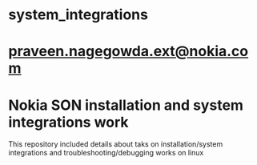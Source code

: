 # system_integrations
# praveen.nagegowda.ext@nokia.com
# Nokia SON installation and system integrations work
This repository included details about taks on installation/system integrations and troubleshooting/debugging works on linux
